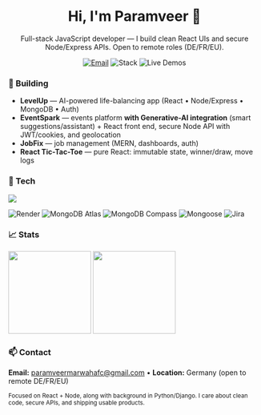 <h1 align="center">Hi, I'm Paramveer 👋</h1>
<p align="center">
  Full-stack JavaScript developer — I build clean React UIs and secure Node/Express APIs.
  Open to remote roles (DE/FR/EU).
</p>

<p align="center">
  <a href="mailto:paramveermarwahafc@gmail.com"><img alt="Email" src="https://img.shields.io/badge/Email-paramveermarwahafc%40gmail.com-informational"></a>
  <img alt="Stack" src="https://img.shields.io/badge/Stack-React%20%7C%20Node%20%7C%20MongoDB-2962FF">
  <img alt="Live Demos" src="https://img.shields.io/badge/Live-Demos-00C853">
</p>

### 🚀 Building
- **LevelUp** — AI-powered life-balancing app (React • Node/Express • MongoDB • Auth)
- **EventSpark** — events platform **with Generative-AI integration** (smart suggestions/assistant) + React front end, secure Node API with JWT/cookies, and geolocation
- **JobFix** — job management (MERN, dashboards, auth)
- **React Tic-Tac-Toe** — pure React: immutable state, winner/draw, move logs

### 🧰 Tech
<img src="https://skillicons.dev/icons?i=react,js,nodejs,express,mongodb,postgres,git,github,gitlab,bitbucket,postman,html,css,vite,docker,python,django&perline=10" />

<p>
  <img alt="Render" src="https://img.shields.io/badge/Deployed%20on-Render-46E3B7?logo=render&logoColor=000">
  <img alt="MongoDB Atlas" src="https://img.shields.io/badge/MongoDB-Atlas-13AA52?logo=mongodb&logoColor=fff">
  <img alt="MongoDB Compass" src="https://img.shields.io/badge/MongoDB-Compass-47A248?logo=mongodb&logoColor=fff">
  <img alt="Mongoose" src="https://img.shields.io/badge/Mongoose-ODM-A03333">
  <img alt="Jira" src="https://img.shields.io/badge/Jira-Software-0052CC?logo=jira&logoColor=fff">
</p>

### 📈 Stats
<p>
  <img height="165" src="https://github-readme-stats.vercel.app/api?username=paramveer02&show_icons=true&include_all_commits=true&count_private=true&hide_border=true&hide_rank=true&custom_title=GitHub%20Stats&theme=transparent&v=4" />
  <img height="165" src="https://github-readme-stats.vercel.app/api/top-langs/?username=paramveer02&layout=compact&langs_count=8&hide_border=true&theme=transparent&hide=Jupyter%20Notebook&v=4" />
</p>

### 📫 Contact
**Email:** paramveermarwahafc@gmail.com • **Location:** Germany (open to remote DE/FR/EU)

<sub>Focused on React + Node, along with background in Python/Django. I care about clean code, secure APIs, and shipping usable products.</sub>
